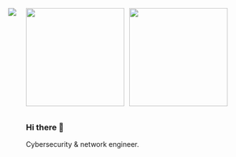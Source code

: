 <!DOCTYPE html>
<html>
<body>
  <div style="display: flex; align-items: flex-start;">
    <!-- Left Side -->
    <div style="flex-shrink: 0;">
      <a href="https://www.root-me.org/AxFrancois-762406">
        <img src="https://root-me-diff.vercel.app/rm-gh?nickname=AxFrancois-762406&style=dark&gstats=show"/>
      </a>
    </div>
    <!-- Right Side -->
    <div style="margin-left: 20px; display: grid; grid-template-rows: auto auto; gap: 10px;">
      <!-- First Sub-part -->
      <div style="display: flex; gap: 10px;">
        <img height="200" src="https://github-readme-stats.vercel.app/api?username=AxFrancois&show_icons=true&theme=merko&rank_icon=github&hide_border=true"/>
        <img height="200" src="https://github-readme-stats.vercel.app/api/top-langs/?username=AxFrancois&hide=PHP,XSLT,Cython&layout=compact&langs_count=8&theme=merko&hide_border=true"/>
      </div>
      <!-- Second Sub-part -->
      <div>
        <h3>Hi there 👋</h3>
        <p>Cybersecurity & network engineer.</p>
      </div>
    </div>
  </div>
</body>
</html>

<!--
### Hi there 👋
**AxFrancois/AxFrancois** is a ✨ _special_ ✨ repository because its `README.md` (this file) appears on your GitHub profile.

Here are some ideas to get you started:

- 🔭 I’m currently working on ...
- 🌱 I’m currently learning ...
- 👯 I’m looking to collaborate on ...
- 🤔 I’m looking for help with ...
- 💬 Ask me about ...
- 📫 How to reach me: ...
- 😄 Pronouns: ...
- ⚡ Fun fact: ...
-->
